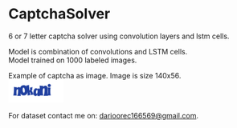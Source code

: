 # CaptchaSolver
6 or 7 letter captcha solver using convolution layers and lstm cells.

Model is combination of convolutions and LSTM cells.\
Model trained on 1000 labeled images.

Example of captcha as image. Image is size 140x56.\
![alt text](https://github.com/dorec1665/CaptchaSolver/blob/master/image.png?raw=true)

For dataset contact me on: darioorec166569@gmail.com.
